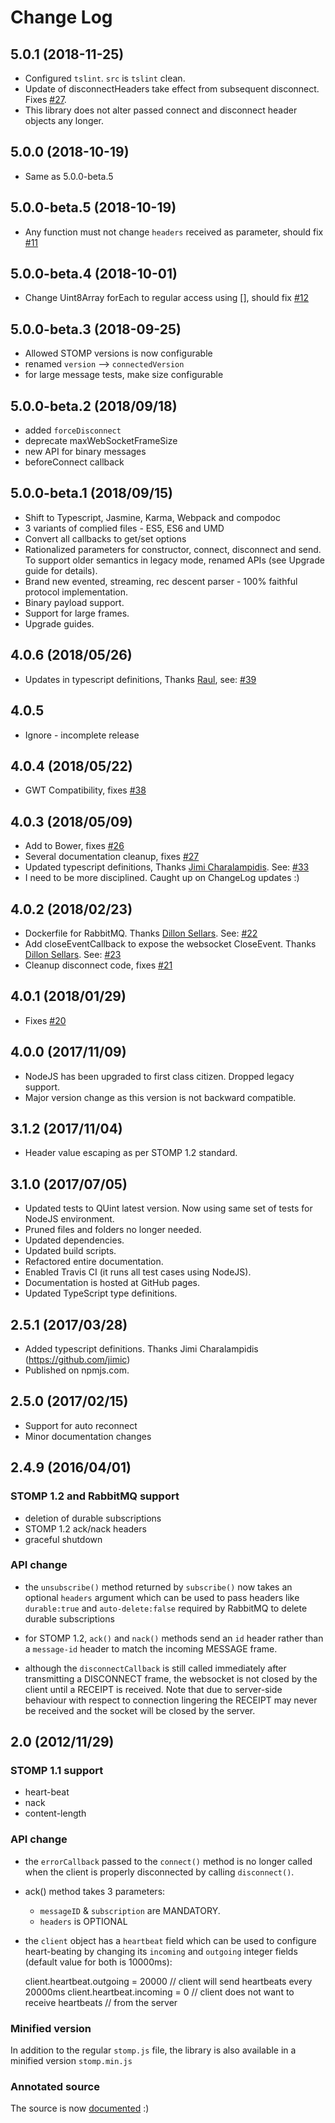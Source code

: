 # Change Log

## 5.0.1 (2018-11-25)

* Configured `tslint`. `src` is `tslint` clean.
* Update of disconnectHeaders take effect from subsequent disconnect.
  Fixes [#27](https://github.com/stomp-js/stompjs/issues/27).
* This library does not alter passed connect and disconnect header objects any longer.

## 5.0.0 (2018-10-19)

* Same as 5.0.0-beta.5

## 5.0.0-beta.5 (2018-10-19)

* Any function must not change `headers` received as parameter, should fix [#11](https://github.com/stomp-js/stompjs/issues/11)

## 5.0.0-beta.4 (2018-10-01)

* Change Uint8Array forEach to regular access using [], should fix [#12](https://github.com/stomp-js/stompjs/issues/12)

## 5.0.0-beta.3 (2018-09-25)

* Allowed STOMP versions is now configurable
* renamed `version` --> `connectedVersion`
* for large message tests, make size configurable

## 5.0.0-beta.2 (2018/09/18)

* added `forceDisconnect`
* deprecate maxWebSocketFrameSize
* new API for binary messages
* beforeConnect callback

## 5.0.0-beta.1 (2018/09/15)

* Shift to Typescript, Jasmine, Karma, Webpack and compodoc
* 3 variants of complied files - ES5, ES6 and UMD
* Convert all callbacks to get/set options
* Rationalized parameters for constructor, connect, disconnect and send.
  To support older semantics in legacy mode, renamed APIs (see Upgrade guide for details).
* Brand new evented, streaming, rec descent parser - 100% faithful protocol implementation.
* Binary payload support.
* Support for large frames.
* Upgrade guides.

## 4.0.6 (2018/05/26)

* Updates in typescript definitions, Thanks [Raul](https://github.com/rulonder),
  see: [#39](https://github.com/stomp-js/stomp-websocket/pull/39)

## 4.0.5

* Ignore - incomplete release

## 4.0.4 (2018/05/22)

* GWT Compatibility, fixes [#38](https://github.com/stomp-js/stomp-websocket/issues/38)

## 4.0.3 (2018/05/09)

* Add to Bower, fixes [#26](https://github.com/stomp-js/stomp-websocket/issues/26)
* Several documentation cleanup, fixes [#27](https://github.com/stomp-js/stomp-websocket/issues/27)
* Updated typescript definitions, Thanks [Jimi Charalampidis](https://github.com/jimic).
  See: [#33](https://github.com/stomp-js/stomp-websocket/pull/33)
* I need to be more disciplined. Caught up on ChangeLog updates :)

## 4.0.2 (2018/02/23)

* Dockerfile for RabbitMQ. Thanks [Dillon Sellars](https://github.com/dillon-sellars).
  See: [#22](https://github.com/stomp-js/stomp-websocket/pull/22)
* Add closeEventCallback to expose the websocket CloseEvent.
  Thanks [Dillon Sellars](https://github.com/dillon-sellars).
  See: [#23](https://github.com/stomp-js/stomp-websocket/pull/23)
* Cleanup disconnect code, fixes [#21](https://github.com/stomp-js/stomp-websocket/issues/21)

## 4.0.1 (2018/01/29)

* Fixes [#20](https://github.com/stomp-js/stomp-websocket/issues/20)

## 4.0.0 (2017/11/09)

* NodeJS has been upgraded to first class citizen. Dropped legacy support.
* Major version change as this version is not backward compatible.

## 3.1.2 (2017/11/04)

* Header value escaping as per STOMP 1.2 standard.

## 3.1.0 (2017/07/05)

* Updated tests to QUint latest version. Now using same set of tests
  for NodeJS environment.
* Pruned files and folders no longer needed.
* Updated dependencies.
* Updated build scripts.
* Refactored entire documentation.
* Enabled Travis CI (it runs all test cases using NodeJS).
* Documentation is hosted at GitHub pages.
* Updated TypeScript type definitions.

## 2.5.1 (2017/03/28)

* Added typescript definitions. Thanks Jimi Charalampidis (https://github.com/jimic)
* Published on npmjs.com.

## 2.5.0 (2017/02/15)

* Support for auto reconnect
* Minor documentation changes

## 2.4.9 (2016/04/01)

### STOMP 1.2 and RabbitMQ support

* deletion of durable subscriptions
* STOMP 1.2 ack/nack headers
* graceful shutdown

### API change

* the `unsubscribe()` method returned by `subscribe()` now takes an optional
 `headers` argument which can be used to pass headers like `durable:true` and
 `auto-delete:false` required by RabbitMQ to delete durable subscriptions

* for STOMP 1.2, `ack()` and `nack()` methods send an `id` header rather than
 a `message-id` header to match the incoming MESSAGE frame.

* although the `disconnectCallback` is still called immediately after transmitting
a DISCONNECT frame, the websocket is not closed by the client until a RECEIPT is
received. Note that due to server-side behaviour with respect to connection lingering
the RECEIPT may never be received and the socket will be closed by the server.
## 2.0 (2012/11/29)

### STOMP 1.1 support

* heart-beat
* nack
* content-length

### API change

* the `errorCallback` passed to the `connect()` method is no longer called when the
  client is properly disconnected by calling `disconnect()`.

* ack() method takes 3 parameters:
  * `messageID` & `subscription` are MANDATORY.
  * `headers` is OPTIONAL

* the `client` object has a `heartbeat` field which can be used to configure heart-beating by changing its `incoming` and `outgoing` integer fields (default value for both is 10000ms):

    client.heartbeat.outgoing = 20000 // client will send heartbeats every 20000ms
    client.heartbeat.incoming = 0 // client does not want to receive heartbeats
                                  // from the server

### Minified version

In addition to the regular `stomp.js` file, the library is also available in a minified version `stomp.min.js`

### Annotated source

The source is now [documented](http://jmesnil.net/stomp-websocket/stomp.html) :)
